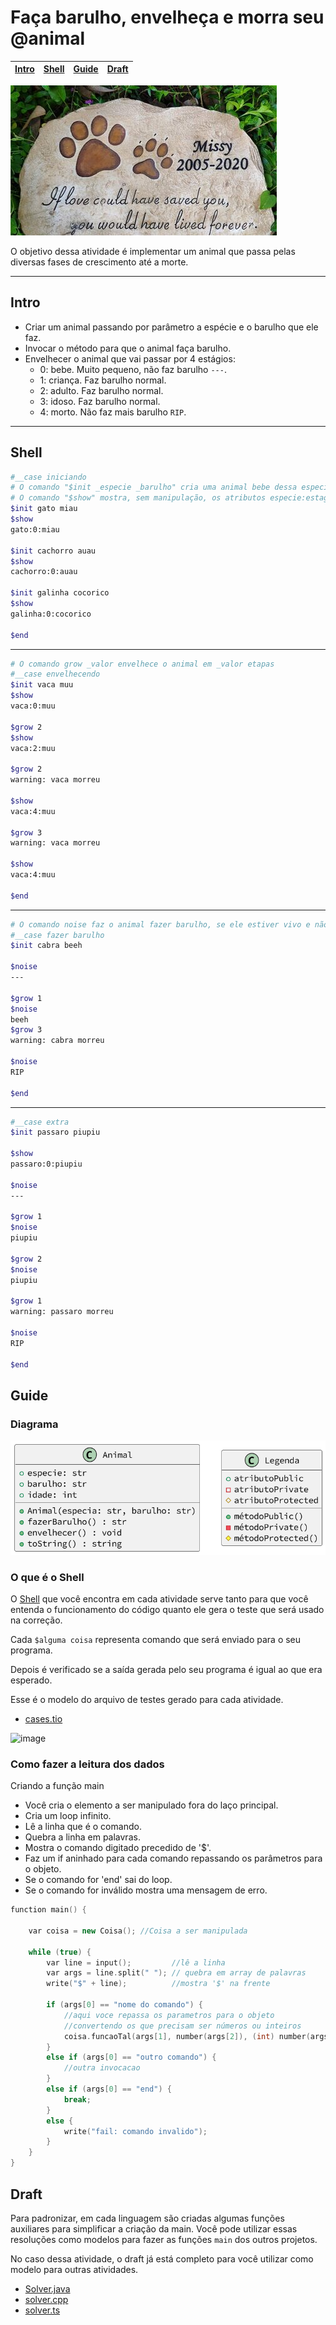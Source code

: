 # Faça barulho, envelheça e morra seu @animal

<!-- toch -->
[Intro](#intro) | [Shell](#shell) | [Guide](#guide) | [Draft](#draft)
-- | -- | -- | --
<!-- toch -->

![_](cover.jpg)

O objetivo dessa atividade é implementar um animal que passa pelas diversas fases de crescimento até a morte.

***

## Intro

- Criar um animal passando por parâmetro a espécie e o barulho que ele faz.
- Invocar o método para que o animal faça barulho.
- Envelhecer o animal que vai passar por 4 estágios:
  - 0: bebe. Muito pequeno, não faz barulho `---`.
  - 1: criança. Faz barulho normal.
  - 2: adulto. Faz barulho normal.
  - 3: idoso. Faz barulho normal.
  - 4: morto. Não faz mais barulho `RIP`.

***

## Shell

```bash
#__case iniciando
# O comando "$init _especie _barulho" cria uma animal bebe dessa especie
# O comando "$show" mostra, sem manipulação, os atributos especie:estagio:barulho
$init gato miau
$show
gato:0:miau

$init cachorro auau
$show
cachorro:0:auau

$init galinha cocorico
$show
galinha:0:cocorico

$end
```

***

```bash
# O comando grow _valor envelhece o animal em _valor etapas
#__case envelhecendo
$init vaca muu
$show
vaca:0:muu

$grow 2
$show
vaca:2:muu

$grow 2
warning: vaca morreu

$show
vaca:4:muu

$grow 3
warning: vaca morreu

$show
vaca:4:muu

$end
```

***

```bash
# O comando noise faz o animal fazer barulho, se ele estiver vivo e não for bebe
#__case fazer barulho
$init cabra beeh

$noise
---

$grow 1
$noise
beeh
$grow 3
warning: cabra morreu

$noise
RIP

$end
```

***

```bash
#__case extra
$init passaro piupiu

$show
passaro:0:piupiu

$noise
---

$grow 1
$noise
piupiu

$grow 2
$noise
piupiu

$grow 1
warning: passaro morreu

$noise
RIP

$end
```

## Guide

### Diagrama

![_](diagrama.png)

### O que é o Shell

O [Shell](#shell) que você encontra em cada atividade serve tanto para que você entenda o funcionamento do código quanto ele gera o teste que será usado na correção.

Cada `$alguma coisa` representa comando que será enviado para o seu programa.

Depois é verificado se a saída gerada pelo seu programa é igual ao que era esperado.

Esse é o modelo do arquivo de testes gerado para cada atividade.

- [cases.tio](cases.tio)

![image](https://user-images.githubusercontent.com/4747652/263118401-36183946-8e20-4ecb-b0cc-75a5cef3610a.png)

### Como fazer a leitura dos dados

Criando a função main

- Você cria o elemento a ser manipulado fora do laço principal.
- Cria um loop infinito.
- Lê a linha que é o comando.
- Quebra a linha em palavras.
- Mostra o comando digitado precedido de '$'.
- Faz um if aninhado para cada comando repassando os parâmetros para o objeto.
- Se o comando for 'end' sai do loop.
- Se o comando for inválido mostra uma mensagem de erro.

```cpp
function main() {
    
    var coisa = new Coisa(); //Coisa a ser manipulada

    while (true) {
        var line = input();         //lê a linha
        var args = line.split(" "); // quebra em array de palavras
        write("$" + line);          //mostra '$' na frente

        if (args[0] == "nome do comando") {
            //aqui voce repassa os parametros para o objeto
            //convertendo os que precisam ser números ou inteiros
            coisa.funcaoTal(args[1], number(args[2]), (int) number(args[3]));
        }
        else if (args[0] == "outro comando") {
            //outra invocacao
        }
        else if (args[0] == "end") {
            break;
        }
        else {
            write("fail: comando invalido");
        }
    }
}
```

## Draft

Para padronizar, em cada linguagem são criadas algumas funções auxiliares para simplificar a criação da main. Você pode utilizar essas resoluções como modelos para fazer as funções `main` dos outros projetos.

No caso dessa atividade, o draft já está completo para você utilizar como modelo para outras atividades.

- [Solver.java](.cache/draft.java)
- [solver.cpp](.cache/draft.cpp )
- [solver.ts](.cache/draft.ts )
